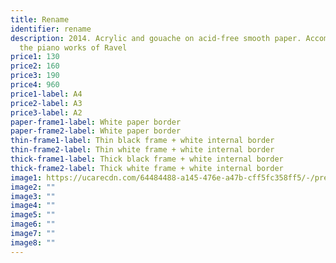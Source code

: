 ```yaml
---
title: Rename
identifier: rename
description: 2014. Acrylic and gouache on acid-free smooth paper. Accompanied by
  the piano works of Ravel
price1: 130
price2: 160
price3: 190
price4: 960
price1-label: A4
price2-label: A3
price3-label: A2
paper-frame1-label: White paper border
paper-frame2-label: White paper border
thin-frame1-label: Thin black frame + white internal border
thin-frame2-label: Thin white frame + white internal border
thick-frame1-label: Thick black frame + white internal border
thick-frame2-label: Thick white frame + white internal border
image1: https://ucarecdn.com/64484488-a145-476e-a47b-cff5fc358ff5/-/preview/-/enhance/51/-/sharp/9/
image2: ""
image3: ""
image4: ""
image5: ""
image6: ""
image7: ""
image8: ""
---
```

